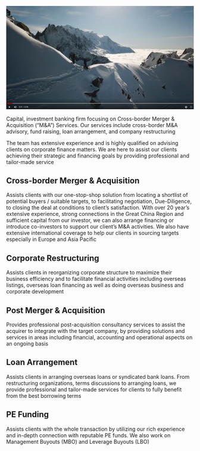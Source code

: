 
[![SC2 Video](img_gallery/SC2_youtube.png)](https://youtu.be/JVvfk56hckY "SC2 Rockwall Analytics - Click to Watch!")

Capital, investment banking firm focusing on Cross-border Merger & Acquisition (“M&A”) Services. Our services include cross-border M&A advisory, fund raising, loan arrangement, and company restructuring

The team has extensive experience and is highly qualified on advising clients on corporate finance matters. We are here to assist our clients achieving their strategic and financing goals by providing professional and tailor-made service

## Cross-border Merger & Acquisition
Assists clients with our one-stop-shop solution from locating a shortlist of potential buyers / suitable targets, to facilitating negotiation, Due-Diligence, to  closing the deal  at conditions to client’s satisfaction. With over 20 year’s extensive experience, strong connections in the Great China Region and sufficient capital from our investor, we can also arrange financing or introduce co-investors to support our client’s M&A activities. We also have extensive international coverage to help our clients in sourcing targets especially in Europe and Asia Pacific

## Corporate Restructuring
Assists clients in reorganizing corporate structure to maximize their business efficiency and to facilitate financial activities including overseas listings, overseas loan financing as well as doing overseas business and corporate development

## Post Merger & Acquisition
Provides professional post-acquisition consultancy services to assist the acquirer to integrate with the target company, by providing solutions and services in areas including financial, accounting and operational aspects on an ongoing basis

## Loan Arrangement
Assists clients in arranging overseas loans or syndicated bank loans. From restructuring organizations, terms discussions to arranging loans, we provide professional and tailor-made services for clients to fully benefit from the best borrowing terms

## PE Funding
Assists clients with the whole transaction by utilizing our rich experience and in-depth connection with reputable PE funds. We also work on Management Buyouts (MBO) and Leverage Buyouts (LBO)
